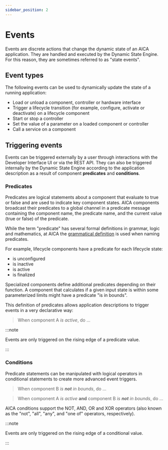 ```yaml
---
sidebar_position: 2
---
```


# Events

Events are discrete actions that change the dynamic state of an AICA application. They are handled and executed by the
Dynamic State Engine. For this reason, they are sometimes referred to as "state events".

## Event types

The following events can be used to dynamically update the state of a running application:

- Load or unload a component, controller or hardware interface
- Trigger a lifecycle transition (for example, configure, activate or deactivate) on a lifecycle component
- Start or stop a controller
- Set the value of a parameter on a loaded component or controller
- Call a service on a component

## Triggering events

Events can be triggered externally by a user through interactions with the Developer Interface UI or via the REST API.
They can also be triggered internally by the Dynamic State Engine according to the application description as a result
of component **predicates** and **conditions**.

### Predicates

Predicates are logical statements about a component that evaluate to true or false and are used to indicate key
component states. AICA components broadcast their predicates to a global channel in a predicate message containing the
component name, the predicate name, and the current value (true or false) of the predicate.

While the term "predicate" has several formal definitions in grammar, logic and mathematics, at AICA the [grammatical
definition](https://en.wikipedia.org/wiki/Predicate_(grammar)) is used when naming predicates.

For example, lifecycle components have a predicate for each lifecycle state:

- is unconfigured
- is inactive
- is active
- is finalized

Specialized components define additional predicates depending on their function. A component that calculates if a given
input state is within some parameterized limits might have a predicate "is in bounds".

This definition of predicates allows application descriptions to trigger events in a very declarative way:
> When component A _is active_, do ...

:::note

Events are only triggered on the rising edge of a predicate value.

:::

### Conditions

Predicate statements can be manipulated with logical operators in conditional statements to create more advanced event
triggers.

> When component B _is **not** in bounds_, do ...

> When component A _is active_ **and** component B _is **not** in bounds_, do ...

AICA conditions support the NOT, AND, OR and XOR operators (also known as the "not", "all", "any", and "one of"
operators, respectively).

:::note

Events are only triggered on the rising edge of a conditional value.

:::